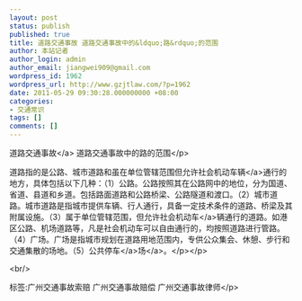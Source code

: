 ```yaml
---
layout: post
status: publish
published: true
title: 道路交通事故 道路交通事故中的&ldquo;路&rdquo;的范围
author: 本站记者
author_login: admin
author_email: jiangwei909@gmail.com
wordpress_id: 1962
wordpress_url: http://www.gzjtlaw.com/?p=1962
date: 2011-05-29 09:30:28.000000000 +08:00
categories:
- 交通常识
tags: []
comments: []
---
```

<p><p>道路<a>交通事故<&#47;a> 道路交通事故中的路的范围<&#47;p><p>道路指的是公路、城市道路和虽在单位管辖范围但允许社会机动<a>车辆<&#47;a>通行的地方，具体包括以下几种：（1）公路。公路按照其在公路网中的地位，分为国道、省道、县道和乡道。包括路面道路和公路桥梁、公路隧道和渡口。（2）城市道路。城市道路是指城市提供车辆、行人通行，具备一定技术条件的道路、桥梁及其附属设施。（3）属于单位管辖范围，但允许社会<a>机动车<&#47;a>辆通行的道路。如港区公路、机场道路等，凡是社会机动车可以自由通行的，均按照道路进行管路。（4）广场。广场是指城市规划在道路用地范围内，专供公众集会、休憩、步行和交通集散的场地。（5）公共<a><a>停车<&#47;a>场<&#47;a>。<&#47;p><&#47;p><br&#47;><p>标签:广州交通事故索赔 广州交通事故赔偿 广州交通事故律师<&#47;p>
